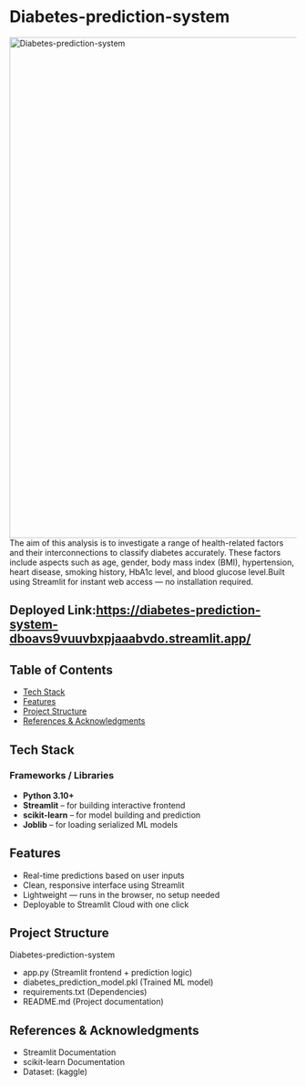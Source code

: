 # Diabetes-prediction-system
<img width="1143" height="878" alt="Diabetes-prediction-system" src="https://github.com/user-attachments/assets/614b5d55-9caa-464a-8222-0824b755bffe" />
The aim of this analysis is to investigate a range of health-related factors and their interconnections to classify diabetes accurately. These factors include aspects such as age, gender, body mass index (BMI), hypertension, heart disease, smoking history, HbA1c level, and blood glucose level.Built using Streamlit for instant web access — no installation required.

## Deployed Link:https://diabetes-prediction-system-dboavs9vuuvbxpjaaabvdo.streamlit.app/

## Table of Contents

- [Tech Stack](#tech-stack-)
- [Features](#features-)
- [Project Structure](#project-structure-)
- [References & Acknowledgments](#references--acknowledgments-)

## Tech Stack

### Frameworks / Libraries
- **Python 3.10+**
- **Streamlit** – for building interactive frontend
- **scikit-learn** – for model building and prediction
- **Joblib** – for loading serialized ML models


## Features

- Real-time predictions based on user inputs
- Clean, responsive interface using Streamlit
- Lightweight — runs in the browser, no setup needed
- Deployable to Streamlit Cloud with one click

## Project Structure

Diabetes-prediction-system
- app.py                                       (Streamlit frontend + prediction logic)
- diabetes_prediction_model.pkl                 (Trained ML model)
- requirements.txt                              (Dependencies)
- README.md                                      (Project documentation)


## References & Acknowledgments

- Streamlit Documentation
- scikit-learn Documentation
- Dataset: (kaggle)
